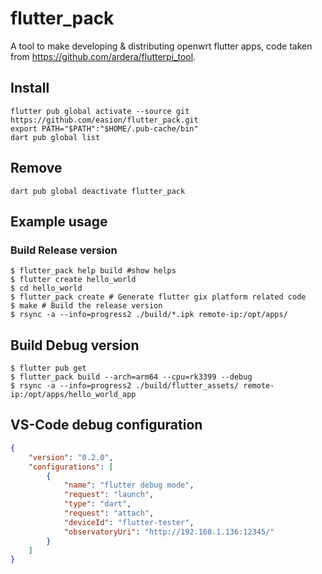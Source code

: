 # flutter_pack
A tool to make developing &amp; distributing openwrt flutter apps, code taken from https://github.com/ardera/flutterpi_tool.


## Install

```
flutter pub global activate --source git https://github.com/easion/flutter_pack.git
export PATH="$PATH":"$HOME/.pub-cache/bin"
dart pub global list
```

## Remove
```
dart pub global deactivate flutter_pack
```


## Example usage

### Build Release version

```
$ flutter_pack help build #show helps
$ flutter create hello_world
$ cd hello_world
$ flutter_pack create # Generate flutter gix platform related code
$ make # Build the release version
$ rsync -a --info=progress2 ./build/*.ipk remote-ip:/opt/apps/
```

## Build Debug version
```
$ flutter pub get
$ flutter_pack build --arch=arm64 --cpu=rk3399 --debug
$ rsync -a --info=progress2 ./build/flutter_assets/ remote-ip:/opt/apps/hello_world_app
```

## VS-Code debug configuration
```json
{
    "version": "0.2.0",
    "configurations": [
        {
            "name": "flutter debug mode",
            "request": "launch",
            "type": "dart",
            "request": "attach",
            "deviceId": "flutter-tester",
            "observatoryUri": "http://192.168.1.136:12345/"
        }
    ]
}
```
